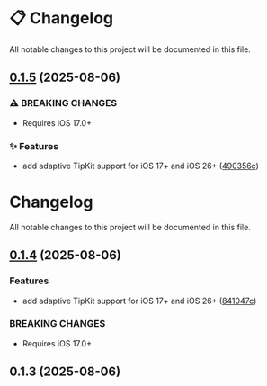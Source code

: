 # 📋 Changelog

All notable changes to this project will be documented in this file.



## [0.1.5](https://github.com/rit3zh/expo-ios-tookit/compare/v0.1.4...v0.1.5) (2025-08-06)

### ⚠ BREAKING CHANGES

* Requires iOS 17.0+

### ✨ Features

* add adaptive TipKit support for iOS 17+ and iOS 26+ ([490356c](https://github.com/rit3zh/expo-ios-tookit/commit/490356cd8bd69cc8ba0968a1912701f40c973e01))

# Changelog

All notable changes to this project will be documented in this file.



## [0.1.4](https://github.com/rit3zh/expo-ios-tookit/compare/v0.1.3...v0.1.4) (2025-08-06)


### Features

* add adaptive TipKit support for iOS 17+ and iOS 26+ ([841047c](https://github.com/rit3zh/expo-ios-tookit/commit/841047c1a5f02243da409670198f56f015f57834))


### BREAKING CHANGES

* Requires iOS 17.0+

## 0.1.3 (2025-08-06)
